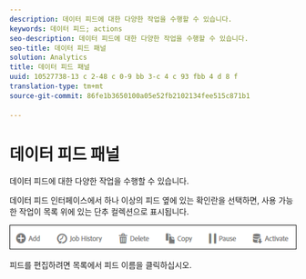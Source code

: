 ```yaml
---
description: 데이터 피드에 대한 다양한 작업을 수행할 수 있습니다.
keywords: 데이터 피드; actions
seo-description: 데이터 피드에 대한 다양한 작업을 수행할 수 있습니다.
seo-title: 데이터 피드 패널
solution: Analytics
title: 데이터 피드 패널
uuid: 10527738-13 c 2-48 c 0-9 bb 3-c 4 c 93 fbb 4 d 8 f
translation-type: tm+mt
source-git-commit: 86fe1b3650100a05e52fb2102134fee515c871b1

---
```



# 데이터 피드 패널

데이터 피드에 대한 다양한 작업을 수행할 수 있습니다.

데이터 피드 인터페이스에서 하나 이상의 피드 옆에 있는 확인란을 선택하면, 사용 가능한 작업이 목록 위에 있는 단추 컬렉션으로 표시됩니다.

![](assets/actions.png)

피드를 편집하려면 목록에서 피드 이름을 클릭하십시오.
